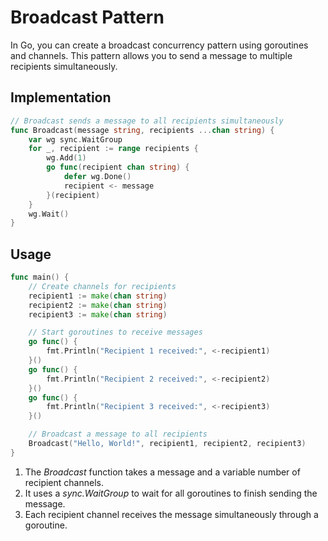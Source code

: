 # Broadcast Pattern

 In Go, you can create a broadcast concurrency pattern using goroutines and channels. This pattern allows you to send a message to multiple recipients simultaneously.

## Implementation

```go
// Broadcast sends a message to all recipients simultaneously
func Broadcast(message string, recipients ...chan string) {
    var wg sync.WaitGroup
    for _, recipient := range recipients {
        wg.Add(1)
        go func(recipient chan string) {
            defer wg.Done()
            recipient <- message
        }(recipient)
    }
    wg.Wait()
}
```

## Usage

```go
func main() {
    // Create channels for recipients
    recipient1 := make(chan string)
    recipient2 := make(chan string)
    recipient3 := make(chan string)

    // Start goroutines to receive messages
    go func() {
        fmt.Println("Recipient 1 received:", <-recipient1)
    }()
    go func() {
        fmt.Println("Recipient 2 received:", <-recipient2)
    }()
    go func() {
        fmt.Println("Recipient 3 received:", <-recipient3)
    }()

    // Broadcast a message to all recipients
    Broadcast("Hello, World!", recipient1, recipient2, recipient3)
}
```

1. The *Broadcast* function takes a message and a variable number of recipient channels.
1. It uses a *sync.WaitGroup* to wait for all goroutines to finish sending the message.
1. Each recipient channel receives the message simultaneously through a goroutine.
